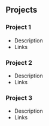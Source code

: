 ## Projects
### Project 1
- Description
- Links

### Project 2
- Description
- Links
 
### Project 3
- Description
- Links
